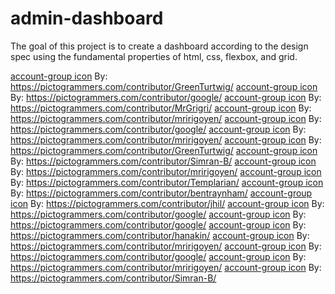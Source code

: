 # admin-dashboard

The goal of this project is to create a dashboard according to the design spec using the fundamental properties of html, css, flexbox, and grid.

[account-group icon](./icons/account-group.svg) By: https://pictogrammers.com/contributor/GreenTurtwig/
[account-group icon](./icons/bell-ring-outline.svg) By: https://pictogrammers.com/contributor/google/
[account-group icon](./icons/card-account-details-outline.svg) By: https://pictogrammers.com/contributor/MrGrigri/
[account-group icon](./icons/clock-time-three.svg) By: https://pictogrammers.com/contributor/mririgoyen/
[account-group icon](./icons/cog.svg) By: https://pictogrammers.com/contributor/google/
[account-group icon](./icons/crown-circle.svg) By: https://pictogrammers.com/contributor/mririgoyen/
[account-group icon](./icons/eye-plus-outline.svg) By: https://pictogrammers.com/contributor/GreenTurtwig/
[account-group icon](./icons/file-multiple.svg) By: https://pictogrammers.com/contributor/Simran-B/
[account-group icon](./icons/fire-circle.svg) By: https://pictogrammers.com/contributor/mririgoyen/
[account-group icon](./icons/help-box.svg) By: https://pictogrammers.com/contributor/Templarian/
[account-group icon](./icons/home-circle.svg) By: https://pictogrammers.com/contributor/bentraynham/
[account-group icon](./icons/leaf-circle.svg) By: https://pictogrammers.com/contributor/jhil/
[account-group icon](./icons/magnify.svg) By: https://pictogrammers.com/contributor/google/
[account-group icon](./icons/message.svg) By: https://pictogrammers.com/contributor/google/
[account-group icon](./icons/radioactive-circle.svg) By: https://pictogrammers.com/contributor/hanakin/
[account-group icon](./icons/share-variant-outline.svg) By: https://pictogrammers.com/contributor/mririgoyen/
[account-group icon](./icons/shield-check.svg) By: https://pictogrammers.com/contributor/google/
[account-group icon](./icons/star-plus-outline.svg) By: https://pictogrammers.com/contributor/mririgoyen/
[account-group icon](./icons/vector-union.svg) By: https://pictogrammers.com/contributor/Simran-B/
